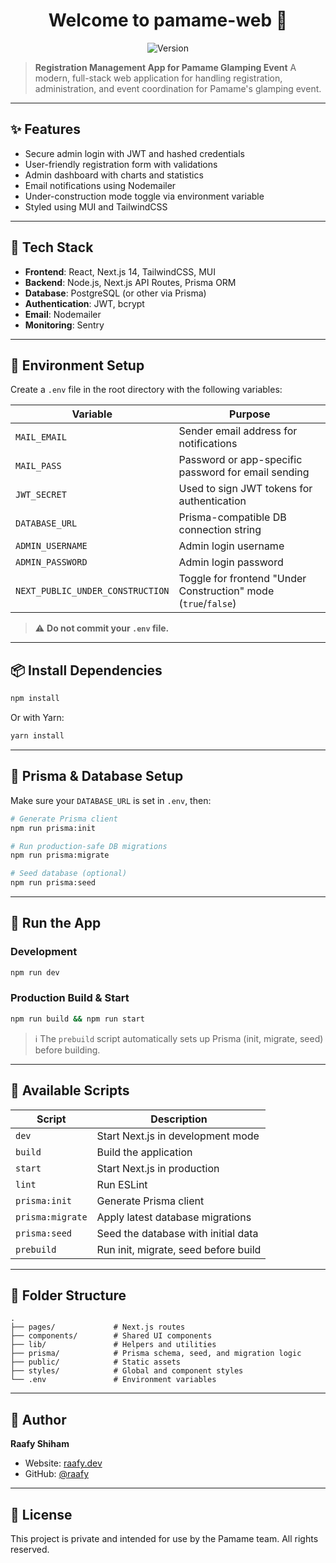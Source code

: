 <h1 align="center">Welcome to pamame-web 👋</h1>
<p align="center">
  <img alt="Version" src="https://img.shields.io/badge/version-0.1.0-blue.svg?cacheSeconds=2592000" />
</p>

> **Registration Management App for Pamame Glamping Event**
> A modern, full-stack web application for handling registration, administration, and event coordination for Pamame's glamping event.

---

## ✨ Features

* Secure admin login with JWT and hashed credentials
* User-friendly registration form with validations
* Admin dashboard with charts and statistics
* Email notifications using Nodemailer
* Under-construction mode toggle via environment variable
* Styled using MUI and TailwindCSS

---

## 🧰 Tech Stack

* **Frontend**: React, Next.js 14, TailwindCSS, MUI
* **Backend**: Node.js, Next.js API Routes, Prisma ORM
* **Database**: PostgreSQL (or other via Prisma)
* **Authentication**: JWT, bcrypt
* **Email**: Nodemailer
* **Monitoring**: Sentry

---

## 🔐 Environment Setup

Create a `.env` file in the root directory with the following variables:

| Variable                         | Purpose                                                        |
| -------------------------------- | -------------------------------------------------------------- |
| `MAIL_EMAIL`                     | Sender email address for notifications                         |
| `MAIL_PASS`                      | Password or app-specific password for email sending            |
| `JWT_SECRET`                     | Used to sign JWT tokens for authentication                     |
| `DATABASE_URL`                   | Prisma-compatible DB connection string                         |
| `ADMIN_USERNAME`                 | Admin login username                                           |
| `ADMIN_PASSWORD`                 | Admin login password                                           |
| `NEXT_PUBLIC_UNDER_CONSTRUCTION` | Toggle for frontend "Under Construction" mode (`true`/`false`) |

> ⚠️ **Do not commit your `.env` file.**

---

## 📦 Install Dependencies

```bash
npm install
```

Or with Yarn:

```bash
yarn install
```

---

## 🧪 Prisma & Database Setup

Make sure your `DATABASE_URL` is set in `.env`, then:

```bash
# Generate Prisma client
npm run prisma:init

# Run production-safe DB migrations
npm run prisma:migrate

# Seed database (optional)
npm run prisma:seed
```

---

## 🚀 Run the App

### Development

```bash
npm run dev
```

### Production Build & Start

```bash
npm run build && npm run start
```

> ℹ️ The `prebuild` script automatically sets up Prisma (init, migrate, seed) before building.

---

## 🧹 Available Scripts

| Script           | Description                          |
| ---------------- | ------------------------------------ |
| `dev`            | Start Next.js in development mode    |
| `build`          | Build the application                |
| `start`          | Start Next.js in production          |
| `lint`           | Run ESLint                           |
| `prisma:init`    | Generate Prisma client               |
| `prisma:migrate` | Apply latest database migrations     |
| `prisma:seed`    | Seed the database with initial data  |
| `prebuild`       | Run init, migrate, seed before build |

---

## 📁 Folder Structure

```
.
├── pages/             # Next.js routes
├── components/        # Shared UI components
├── lib/               # Helpers and utilities
├── prisma/            # Prisma schema, seed, and migration logic
├── public/            # Static assets
├── styles/            # Global and component styles
└── .env               # Environment variables
```

---

## 👤 Author

**Raafy Shiham**

* Website: [raafy.dev](https://raafy.dev)
* GitHub: [@raafy](https://github.com/raafy)

---

## 📝 License

This project is private and intended for use by the Pamame team. All rights reserved.